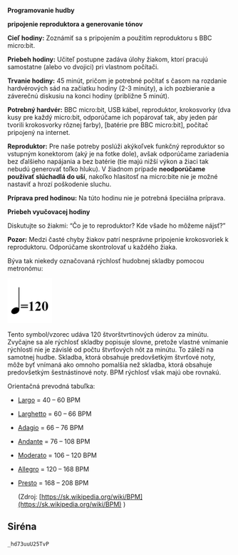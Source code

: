 **Programovanie hudby**

**pripojenie reproduktora a generovanie tónov**

**Cieľ hodiny:** Zoznámiť sa s pripojením a použitím reproduktoru s BBC micro:bit.

**Priebeh hodiny:** Učiteľ postupne zadáva úlohy žiakom, ktorí pracujú samostatne (alebo vo dvojici) pri vlastnom počítači.

**Trvanie hodiny:** 45 minút, pričom je potrebné počítať s časom na rozdanie hardvérových sád na začiatku hodiny (2-3 minúty), a ich pozbieranie a záverečnú diskusiu na konci hodiny (približne 5 minút).

**Potrebný hardvér:** BBC micro:bit, USB kábel, reproduktor, krokosvorky (dva kusy pre každý micro:bit, odporúčame ich popárovať tak, aby jeden pár tvorili krokosvorky rôznej farby), [batérie pre BBC micro:bit], počítač pripojený na internet.

**Reproduktor:** Pre naše potreby poslúži akýkoľvek funkčný reproduktor so vstupným konektorom (aký je na fotke dole), avšak odporúčame zariadenia bez ďalšieho napájania a bez batérie (tie majú nižší výkon a žiaci tak nebudú generovať toľko hluku). V žiadnom prípade **neodporúčame používať slúchadlá do uší**, nakoľko hlasitosť na micro:bite nie je možné nastaviť a hrozí poškodenie sluchu. 

**Príprava pred hodinou:** Na túto hodinu nie je potrebná špeciálna príprava.

**Priebeh vyučovacej hodiny**

Diskutujte so žiakmi: “Čo je to reproduktor? Kde všade ho môžeme nájsť?”

**Pozor:** Medzi časté chyby žiakov patrí nesprávne pripojenie krokosvoriek k reproduktoru. Odporúčame skontrolovať u každého žiaka.


Býva tak niekedy označovaná rýchlosť hudobnej skladby pomocou metronómu:

![alt_text](images/microbit-speaker-bpm.png)


Tento symbol/vzorec udáva 120 štvorštvrtinových úderov za minútu. Zvyčajne sa ale rýchlosť skladby popisuje slovne,
pretože vlastné vnímanie rýchlosti nie je závislé od počtu štvrťových nôt za minútu. To záleží na samotnej hudbe.
Skladba, ktorá obsahuje predovšetkým štvrťové noty, môže byť vnímaná ako omnoho pomalšia než skladba, ktorá obsahuje
predovšetkým šestnástinové noty. BPM rýchlosť však majú obe rovnakú.

Orientačná prevodná tabuľka:



*   [Largo](https://sk.wikipedia.org/w/index.php?title=Largo&action=edit&redlink=1) = 40 – 60 BPM
*   [Larghetto](https://sk.wikipedia.org/w/index.php?title=Larghetto&action=edit&redlink=1) = 60 – 66 BPM
*   [Adagio](https://sk.wikipedia.org/wiki/Adagio) = 66 – 76 BPM
*   [Andante](https://sk.wikipedia.org/w/index.php?title=Andante&action=edit&redlink=1) = 76 – 108 BPM
*   [Moderato](https://sk.wikipedia.org/w/index.php?title=Moderato&action=edit&redlink=1) = 106 – 120 BPM
*   [Allegro](https://sk.wikipedia.org/wiki/Allegro) = 120 – 168 BPM
*   [Presto](https://sk.wikipedia.org/w/index.php?title=Presto&action=edit&redlink=1) = 168 – 208 BPM

    (Zdroj: [https://sk.wikipedia.org/wiki/BPM](https://sk.wikipedia.org/wiki/BPM) )

## Siréna
    

```makecode
_hd73uuU25TvP
```
